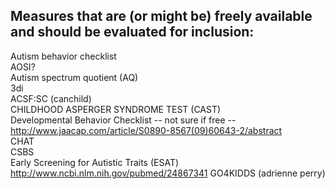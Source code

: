 

## Measures that are (or might be) freely available and should be evaluated for inclusion: ##

Autism behavior checklist  
AOSI?  
Autism spectrum quotient (AQ)  
3di  
ACSF:SC (canchild)  
CHILDHOOD ASPERGER SYNDROME TEST (CAST)  
Developmental Behavior Checklist -- not sure if free -- http://www.jaacap.com/article/S0890-8567(09)60643-2/abstract  
CHAT  
CSBS  
Early Screening for Autistic Traits (ESAT) http://www.ncbi.nlm.nih.gov/pubmed/24867341
GO4KIDDS (adrienne perry)  
